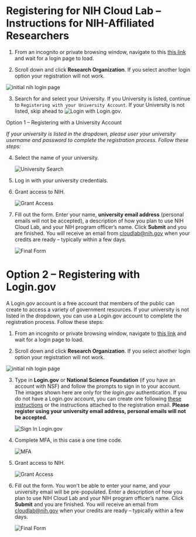 # Registering for NIH Cloud Lab – Instructions for NIH-Affiliated Researchers

1. From an incognito or private browsing window, navigate to this [this link](https://nih-cloudlab.firebaseapp.com) and wait for a login page to load.

2. Scroll down and click **Research Organization**. If you select another login option your registration will not work.

  ![initial nih login page](/docs/images/1_NIH_login.png)

3. Search for and select your University. If you University is listed, continue to `Registering with your University Account`. If your University is not listed, skip ahead to ![Login with Login.gov](#Option-2–Registering-with-Login.gov).
   
Option 1 – Registering with a University Account

_If your university is listed in the dropdown, please user your university username and password to complete the registration process. Follow these steps:_

4. Select the name of your university.

   ![University Search](/docs/images/2_input_university.png)

5. Log in with your university credentials.

6. Grant access to NIH. 

   ![Grant Access](/docs/images/3_grant_access.png)

7. Fill out the form. Enter your name, **university email address** (personal emails will not be accepted), a description of how you plan to use NIH Cloud Lab, and your NIH program officer’s name. Click **Submit** and you are finished. You will receive an email from cloudlab@nih.gov when your credits are ready – typically within a few days.

   ![Final Form](/docs/images/4_final_formv2.png)
   
# Option 2 – Registering with Login.gov
A Login.gov account is a free account that members of the public can create to access a variety of government resources. If your university is not listed in the dropdown, you can use a Login.gov account to complete the registration process. Follow these steps:

1. From an incognito or private browsing window, navigate to [this link](https://nih-cloudlab.firebaseapp.com) and wait for a login page to load.

2. Scroll down and click **Research Organization**. If you select another login option your registration will not work.

  ![initial nih login page](/docs/images/1_NIH_login.png)

3. Type in **Login.gov** or **National Science Foundation** (if you have an account with NSF) and follow the prompts to sign in to your account. The images shown here are only for the *login.gov* authentication. If you do not have a Login.gov account, you can create one following [these instructions](https://login.gov/help/get-started/create-your-account/) or the instructions attached to the registration email. **Please register using your university email address, personal emails will not be accepted.**

   ![Sign In Login.gov](/docs/images/6_signin_logingov.png)

4. Complete MFA, in this case a one time code.

   ![MFA](/docs/images/7_mfa.png)

6. Grant access to NIH.

   ![Grant Access](/docs/images/3_grant_access.png)

7. Fill out the form. You won't be able to enter your name, and your university email will be pre-populated. Enter a description of how you plan to use NIH Cloud Lab and your NIH program officer’s name. Click **Submit** and you are finished. You will receive an email from cloudlab@nih.gov when your credits are ready – typically within a few days.

   ![Final Form](/docs/images/4_final_formv2.png)
